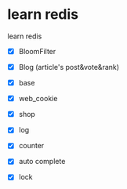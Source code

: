 # learn redis
learn redis

+ [x] BloomFilter 
+ [x] Blog (article's post&vote&rank)
+ [x] base
+ [x] web_cookie
+ [x] shop
+ [x] log
+ [x] counter
+ [x] auto complete
+ [x] lock

